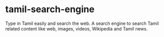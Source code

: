 # tamil-search-engine
Type in Tamil easily and search the web. A search engine to search Tamil related content like web, images, videos, Wikipedia and Tamil news. 
